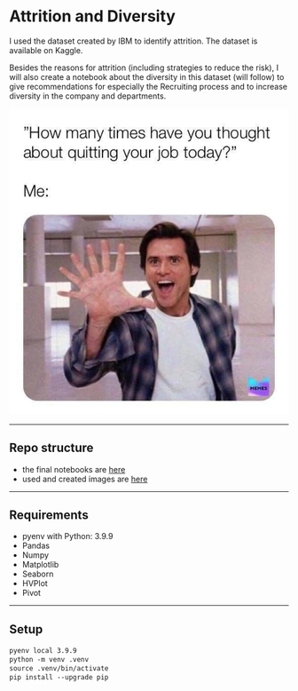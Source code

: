# Attrition and Diversity

I used the dataset created by IBM to identify attrition. The dataset is available on Kaggle.

Besides the reasons for attrition (including strategies to reduce the risk), I will also create a notebook about the diversity in this dataset (will follow) to give recommendations for especially the Recruiting process and to increase diversity in the company and departments.

![Bruce](https://github.com/IronMan2483/HR_Analytics_IBMDataset/blob/main/images/Bruce_quitjob.jpg)

---

## Repo structure

* the final notebooks are [here](https://github.com/IronMan2483/HR_Analytics_IBMDataset/tree/main/Notebooks)
* used and created images are [here](https://github.com/IronMan2483/HR_Analytics_IBMDataset/tree/main/images)

---

## __Requirements__

- pyenv with Python: 3.9.9
- Pandas
- Numpy
- Matplotlib
- Seaborn
- HVPlot
- Pivot

---
## __Setup__

```
pyenv local 3.9.9
python -m venv .venv
source .venv/bin/activate
pip install --upgrade pip

```
